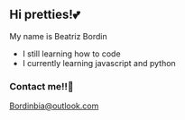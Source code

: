 ## Hi pretties!💕

My name is Beatriz Bordin
 
 - I still learning how to code 
 - I currently learning javascript and python

### Contact me!!📨
Bordinbia@outlook.com
